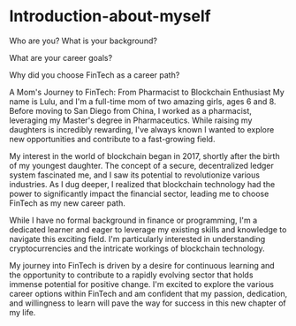 # Introduction-about-myself

Who are you? What is your background?


What are your career goals?


Why did you choose FinTech as a career path?

A Mom's Journey to FinTech: From Pharmacist to Blockchain Enthusiast
My name is Lulu, and I'm a full-time mom of two amazing girls, ages 6 and 8. Before moving to San Diego from China, I worked as a pharmacist, leveraging my Master's degree in Pharmaceutics. While raising my daughters is incredibly rewarding, I've always known I wanted to explore new opportunities and contribute to a fast-growing field.

My interest in the world of blockchain began in 2017, shortly after the birth of my youngest daughter. The concept of a secure, decentralized ledger system fascinated me, and I saw its potential to revolutionize various industries. As I dug deeper, I realized that blockchain technology had the power to significantly impact the financial sector, leading me to choose FinTech as my new career path.

While I have no formal background in finance or programming, I'm a dedicated learner and eager to leverage my existing skills and knowledge to navigate this exciting field. I'm particularly interested in understanding cryptocurrencies and the intricate workings of blockchain technology.

My journey into FinTech is driven by a desire for continuous learning and the opportunity to contribute to a rapidly evolving sector that holds immense potential for positive change. I'm excited to explore the various career options within FinTech and am confident that my passion, dedication, and willingness to learn will pave the way for success in this new chapter of my life.
